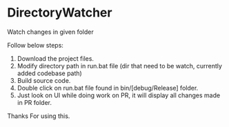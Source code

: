 # DirectoryWatcher
Watch changes in given folder

Follow below steps:

1. Download the project files.
2. Modify directory path in run.bat file (dir that need to be watch, currently added codebase path)
3. Build source code.
4. Double click on run.bat file found in bin/[debug/Release] folder.
5. Just look on UI while doing work on PR, it will display all changes made in PR folder.

Thanks For using this.

